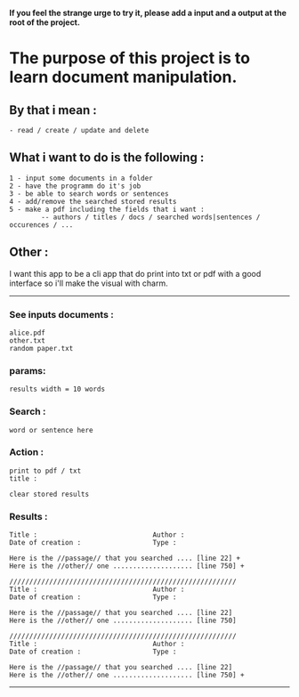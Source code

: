 **If you feel the strange urge to try it, please add a input and a output at the root of the project.**



# The purpose of this project is to learn document manipulation.

## By that i mean :
    - read / create / update and delete

## What i want to do is the following :
    1 - input some documents in a folder
    2 - have the programm do it's job
    3 - be able to search words or sentences 
    4 - add/remove the searched stored results
    5 - make a pdf including the fields that i want :
            -- authors / titles / docs / searched words|sentences / occurences / ...

## Other :
I want this app to be a cli app that do print into txt or pdf with a good interface so i'll make the visual with charm.


----------------------------------------------------------

### See inputs documents :  
    alice.pdf
    other.txt
    random paper.txt

### params:
    results width = 10 words

### Search :
    word or sentence here

### Action : 
    print to pdf / txt
    title :

    clear stored results

### Results :

    Title :                             Author :
    Date of creation :                  Type :

    Here is the //passage// that you searched .... [line 22] +
    Here is the //other// one .................... [line 750] +

    /////////////////////////////////////////////////////////
    Title :                             Author :
    Date of creation :                  Type :

    Here is the //passage// that you searched .... [line 22]
    Here is the //other// one .................... [line 750]

    /////////////////////////////////////////////////////////
    Title :                             Author :
    Date of creation :                  Type :

    Here is the //passage// that you searched .... [line 22]
    Here is the //other// one .................... [line 750] +

----------------------------------------------------------